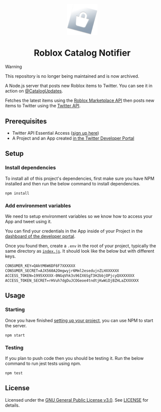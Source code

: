 <div align=center>
    <img width="100" alt="Roblox Catalog Notifier" src="assets/icon.png" />
    <h1>Roblox Catalog Notifier</h1>
</div>

> [!WARNING]  
> This repository is no longer being maintained and is now archived.

A Node.js server that posts new Roblox items to Twitter. You can see it in action on [@CatalogUpdates](https://twitter.com/CatalogUpdates).

Fetches the latest items using the [Roblox Marketplace API](https://create.roblox.com/docs/projects/assets/api#marketplace-api) then posts new items to Twitter using the [Twitter API](https://developer.twitter.com/en/docs/twitter-api/getting-started/about-twitter-api).

## Prerequisites

* Twitter API Essential Access ([sign up here](https://t.co/signup))
* A Project and an App created [in the Twitter Developer Portal](https://developer.twitter.com/en/portal/dashboard)

## Setup

### Install dependencies

To install all of this project's dependencies, first make sure you have NPM installed and then run the below command to install dependencies.

```
npm install
```

### Add environment variables

We need to setup environment variables so we know how to access your App and tweet using it.

You can find your credentials in the App inside of your Project in the [dashboard of the developer portal](https://developer.twitter.com/en/portal/projects-and-apps).

Once you found then, create a `.env` in the root of your project, typically the same directory as [`index.js`](index.js). It should look like the below but with different keys.

```properties
CONSUMER_KEY=QAktM6W6DF6F7XXXXXX
CONSUMER_SECRET=AJX560A2Omgwyjr6Mml2esedujnZLHXXXXXX
ACCESS_TOKEN=1995XXXXX-0NGqVhk3s96IX6SgT3H2bbjOPjcyQXXXXXXX
ACCESS_TOKEN_SECRET=rHVuh7dgDuJCOGeoe4tndtjKwWiDjBZHLaZXXXXXX
```

## Usage

### Starting

Once you have finished [setting up your project](#setup), you can use NPM to start the server.

```
npm start
```

### Testing

If you plan to push code then you should be testing it. Run the below command to run jest tests using npm.

```
npm test
```

## License

Licensed under the [GNU General Public License v3.0](https://www.gnu.org/licenses/gpl-3.0). See [LICENSE](LICENSE) for details.
